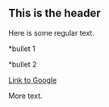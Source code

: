 ## This is the header

Here is some regular text.

*bullet 1

*bullet 2

[Link to Google](http://www.google.com)

More text.
